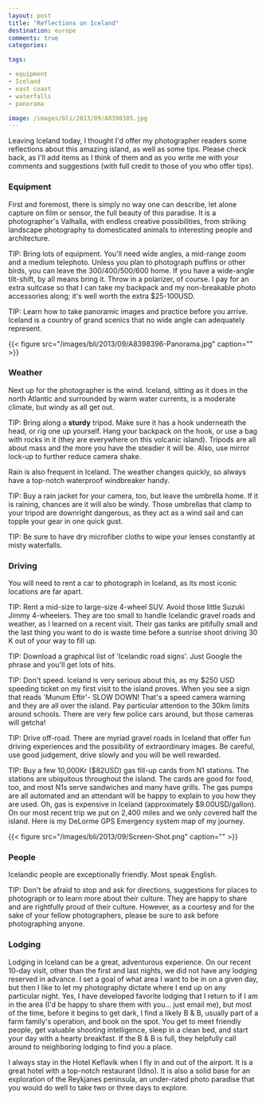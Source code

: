 ```yaml
---
layout: post
title: "Reflections on Iceland"
destination: europe
comments: true
categories:

tags:

- equipment
- Iceland
- east coast
- waterfalls
- panorama

image: /images/bli/2013/09/A8398385.jpg
---
```


Leaving Iceland today, I thought I'd offer my photographer readers some reflections about this amazing island, as well as some tips. Please check back, as I'll add items as I think of them and as you write me with your comments and suggestions (with full credit to those of you who offer tips). 

<!--more-->

### Equipment

First and foremost, there is simply no way one can describe, let alone capture on film or sensor, the full beauty of this paradise. It is a photographer's Valhalla, with endless creative possibilities, from striking landscape photography to domesticated animals to interesting people and architecture. 

TIP: Bring lots of equipment. You'll need wide angles, a mid-range zoom and a medium telephoto. Unless you plan to photograph puffins or other birds, you can leave the 300/400/500/600 home. If you have a wide-angle tilt-shift, by all means bring it. Throw in a polarizer, of course. I pay for an extra suitcase so that I can take my backpack and my non-breakable photo accessories along; it's well worth the extra $25-100USD. 

TIP: Learn how to take panoramic images and practice before you arrive. Iceland is a country of grand scenics that no wide angle can adequately represent. 

{{< figure src="/images/bli/2013/09/A8398396-Panorama.jpg" caption="" >}}

### Weather

Next up for the photographer is the wind. Iceland, sitting as it does in the north Atlantic and surrounded by warm water currents, is a moderate climate, but windy as all get out. 

TIP: Bring along a **sturdy** tripod. Make sure it has a hook underneath the head, or rig one up yourself. Hang your backpack on the hook, or use a bag with rocks in it (they are everywhere on this volcanic island). Tripods are all about mass and the more you have the steadier it will be. Also, use mirror lock-up to further reduce camera shake. 

Rain is also frequent in Iceland. The weather changes quickly, so always have a top-notch waterproof windbreaker handy. 

TIP: Buy a rain jacket for your camera, too, but leave the umbrella home. If it is raining, chances are it will also be windy. Those umbrellas that clamp to your tripod are downright dangerous, as they act as a wind sail and can topple your gear in one quick gust. 

TIP: Be sure to have dry microfiber cloths to wipe your lenses constantly at misty waterfalls.

### Driving
You will need to rent a car to photograph in Iceland, as its most iconic locations are far apart. 

TIP: Rent a mid-size to large-size 4-wheel SUV. Avoid those little Suzuki Jimmy 4-wheelers. They are too small to handle Icelandic gravel roads and weather, as I learned on a recent visit. Their gas tanks are pitifully small and the last thing you want to do is waste time before a sunrise shoot driving 30 K out of your way to fill up. 

TIP: Download a graphical list of 'Icelandic road signs'. Just Google the phrase and you'll get lots of hits. 

TIP: Don't speed. Iceland is very serious about this, as my $250 USD speeding ticket on my first visit to the island proves. When you see a sign that reads 'Munum Eftir'- SLOW DOWN! That's a speed camera warning and they are all over the island. Pay particular attention to the 30km limits around schools. There are very few police cars around, but those cameras will getcha!

TIP: Drive off-road. There are myriad gravel roads in Iceland that offer fun driving experiences and the possibility of extraordinary images. Be careful, use good judgement, drive slowly and you will be well rewarded.

TIP: Buy a few 10,000Kr ($82USD) gas fill-up cards from N1 stations. The stations are ubiquitous throughout the island. The cards are good for food, too, and most N1s serve sandwiches and many have grills. The gas pumps are all automated and an attendant will be happy to explain to you how they are used. Oh, gas is expensive in Iceland (approximately $9.00USD/gallon). On our most recent trip we put on 2,400 miles and we only covered half the island. Here is my DeLorme GPS Emergency system map of my journey. 

{{< figure src="/images/bli/2013/09/Screen-Shot.png" caption="" >}}

### People

Icelandic people are exceptionally friendly. Most speak English. 

TIP: Don't be afraid to stop and ask for directions, suggestions for places to photograph or to learn more about their culture. They are happy to share and are rightfully proud of their culture. However, as a courtesy and for the sake of your fellow photographers, please be sure to ask before photographing anyone. 

### Lodging

Lodging in Iceland can be a great, adventurous experience. On our recent 10-day visit, other than the first and last nights, we did not have any lodging reserved in advance. I set a goal of what area I want to be in on a given day, but then I like to let my photography dictate where I end up on any particular night. Yes, I have developed favorite lodging that I return to if I am in the area (I'd be happy to share them with you… just email me), but most of the time, before it begins to get dark, I find a likely B & B, usually part of a farm family's operation, and book on the spot. You get to meet friendly people, get valuable shooting intelligence, sleep in a clean bed, and start your day with a hearty breakfast. If the B & B is full, they helpfully call around to neighboring lodging to find you a place. 

I always stay in the Hotel Keflavik when I fly in and out of the airport. It is a great hotel with a top-notch restaurant (Idno). It is also a solid base for an exploration of the Reykjanes peninsula, an under-rated photo paradise that you would do well to take two or three days to explore. 
